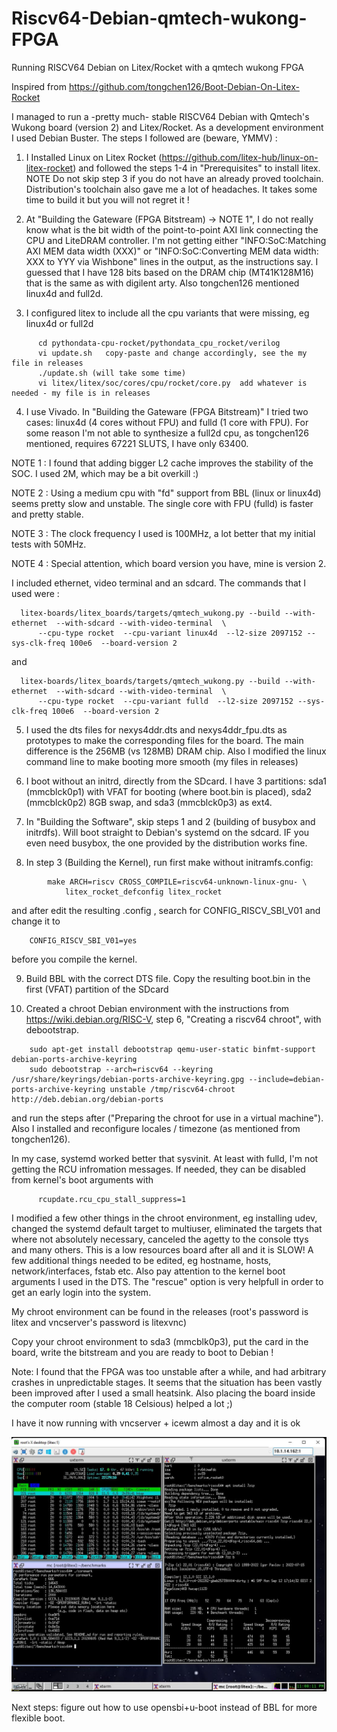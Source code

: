 # Riscv64-Debian-qmtech-wukong-FPGA
Running RISCV64 Debian on Litex/Rocket with a qmtech wukong FPGA

Inspired from https://github.com/tongchen126/Boot-Debian-On-Litex-Rocket 

I managed to run a -pretty much- stable RISCV64 Debian with Qmtech's Wukong board (version 2) and Litex/Rocket.
As a development environment I used Debian Buster. The steps I followed are (beware, YMMV) :

1) I Installed Linux on Litex Rocket (https://github.com/litex-hub/linux-on-litex-rocket) and followed the steps 1-4 in "Prerequisites" to install litex.
NOTE Do not skip step 3 if you do not have an already proved toolchain. Distribution's toolchain also gave me a lot of headaches. It takes some time to build it but you will not regret it ! 

2) At "Building the Gateware (FPGA Bitstream) -> NOTE 1", I do not really know what is the bit width of the point-to-point AXI link connecting the CPU and LiteDRAM controller. 
I'm not getting either "INFO:SoC:Matching AXI MEM data width (XXX)" or "INFO:SoC:Converting MEM data width: XXX to YYY via Wishbone" lines in the output, as the instructions say. 
I guessed that I have 128 bits based on the DRAM chip (MT41K128M16) that is the same as with digilent arty. Also tongchen126 mentioned linux4d and full2d. 

3) I configured litex to include all the cpu variants that were missing, eg linux4d or full2d

```
      cd pythondata-cpu-rocket/pythondata_cpu_rocket/verilog
      vi update.sh   copy-paste and change accordingly, see the my file in releases
      ./update.sh (will take some time)
      vi litex/litex/soc/cores/cpu/rocket/core.py  add whatever is needed - my file is in releases
```
4) I use Vivado. In "Building the Gateware (FPGA Bitstream)" I tried two cases: linux4d (4 cores without FPU) and fulld (1 core with FPU). 
For some reason I'm not able to synthesize a full2d cpu, as tongchen126 mentioned, requires 67221 SLUTS, I have only 63400.

NOTE 1 : I found that adding bigger L2 cache improves the stability of the SOC. I used 2M, which may be a bit overkill :) 

NOTE 2 : Using a medium cpu with "fd" support from BBL (linux or linux4d) seems pretty slow and unstable. The single core with FPU (fulld) is faster and pretty stable. 

NOTE 3 : The clock frequency I used is 100MHz, a lot better that my initial tests with 50MHz. 

NOTE 4 : Special attention, which board version you have, mine is version 2.

I included ethernet, video terminal and an sdcard.  The commands that I used were :
```
  litex-boards/litex_boards/targets/qmtech_wukong.py --build --with-ethernet  --with-sdcard --with-video-terminal  \
      --cpu-type rocket  --cpu-variant linux4d  --l2-size 2097152 --sys-clk-freq 100e6  --board-version 2
```
  and
```  
  litex-boards/litex_boards/targets/qmtech_wukong.py --build --with-ethernet  --with-sdcard --with-video-terminal  \
      --cpu-type rocket  --cpu-variant fulld  --l2-size 2097152 --sys-clk-freq 100e6  --board-version 2
```

5) I used the dts files for nexys4ddr.dts and nexys4ddr_fpu.dts as prototypes to make the corresponding files for the board. 
The main difference is the 256MB (vs 128MB) DRAM chip. Also I modified the linux command line to make booting more smooth (my files in releases)

6) I boot without an initrd, directly from the SDcard. I have 3 partitions:  sda1 (mmcblck0p1) with VFAT for booting (where boot.bin is placed), sda2 (mmcblck0p2)  8GB swap, and sda3 (mmcblck0p3) as ext4.

7) In "Building the Software", skip steps 1 and 2 (building of busybox and initrdfs). Will boot straight to Debian's systemd on the sdcard. IF you even need busybox, the one provided by the distribution works fine.

8) In step 3 (Building the Kernel), run first make without initramfs.config:
```
		make ARCH=riscv CROSS_COMPILE=riscv64-unknown-linux-gnu- \
			litex_rocket_defconfig litex_rocket
```

and after edit the resulting .config , search for CONFIG_RISCV_SBI_V01 and change it to 
```
	CONFIG_RISCV_SBI_V01=yes
```

before you compile the kernel.

9) Build BBL with the correct DTS file. Copy the resulting boot.bin in the first (VFAT) partition of the SDcard

10) Created a chroot Debian environment with the instructions from https://wiki.debian.org/RISC-V, step 6, "Creating a riscv64 chroot", with debootstrap. 
```
	sudo apt-get install debootstrap qemu-user-static binfmt-support debian-ports-archive-keyring
	sudo debootstrap --arch=riscv64 --keyring /usr/share/keyrings/debian-ports-archive-keyring.gpg --include=debian-ports-archive-keyring unstable /tmp/riscv64-chroot http://deb.debian.org/debian-ports
```

and run the steps after ("Preparing the chroot for use in a virtual machine"). Also I installed and reconfigure locales / timezone (as mentioned from tongchen126). 

In my case, systemd worked better that sysvinit. At least with fulld, I'm not getting the RCU infromation messages. If needed, they can be disabled from kernel's boot arguments with 
```
      rcupdate.rcu_cpu_stall_suppress=1
```      
      
I modified a few other things in the chroot environment, eg  installing udev, changed the systemd default target to multiuser, eliminated the targets that where not absolutely necessary, canceled the agetty to the console ttys and many others. This is a low resources board after all and it is SLOW! 
A few additional things needed to be edited, eg hostname, hosts, network/interfaces, fstab etc. Also pay attention to the kernel boot arguments I used in the DTS. The "rescue" option is very helpfull in order to get an early login into the system. 

My chroot environment can be found in the releases (root's password is litex and vncserver's password is litexvnc)

Copy your chroot environment to sda3 (mmcblk0p3), put the card in the board, write the bitstream and you are ready to boot to Debian !

Note: I found that the FPGA was too unstable after a while, and had arbitrary crashes in unpredictable stages. It seems that the situation has been vastly been improved after I used a small heatsink. Also placing the board inside the computer room (stable 18 Celsious) helped a lot ;)

I have it now running with vncserver + icewm almost a day and it is ok

![Screenshot](vncviewer-snapshot.jpg)


Next steps: figure out how to use opensbi+u-boot instead of BBL for more flexible boot.
 

	
	
		
		
		
		


